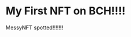 # My First NFT on BCH!!!!
MessyNFT spotted!!!!!!!
                                                                                                                        